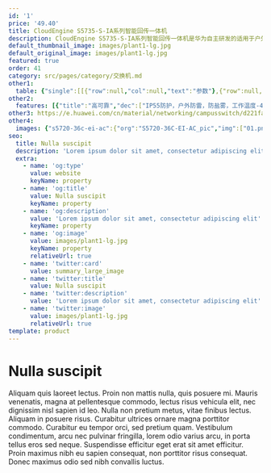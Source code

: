 ```yaml
---
id: '1'
price: '49.40'
title: CloudEngine S5735-S-IA系列智能回传一体机
description: CloudEngine S5735-S-IA系列智能回传一体机是华为自主研发的适用于户外场景的一体机，集成宽温交换机、防雷器、多路电源输出、熔纤盒、防护外壳等多个模块为一体，支持工业级工作温度范围和专业的室外防雷，具备IP55等级防护和防盐雾能力，适应条件恶劣的室外环境，可实现室外接入点一站式交付。
default_thumbnail_image: images/plant1-lg.jpg
default_original_image: images/plant1-lg.jpg
featured: true
order: 41
category: src/pages/category/交换机.md
other1: 
  table: {"single":[[{"row":null,"col":null,"text":"参数"},{"row":null,"col":null,"text":"CloudEngine S5735-S4T2X-IA150G1"},{"row":null,"col":null,"text":"CloudEngine S5735-S8P2X-IA200G1"},{"row":null,"col":null,"text":"CloudEngine S5735-S8P2X-IA200H1"}],[{"row":null,"col":null,"text":"包转发率"},{"row":null,"col":null,"text":"35.7Mpps"},{"row":null,"col":null,"text":"41.7Mpps"},{"row":null,"col":null,"text":"41.7Mpps"}],[{"row":null,"col":null,"text":"交换容量"},{"row":null,"col":null,"text":"168Gbps"},{"row":null,"col":null,"text":"168Gbps"},{"row":null,"col":null,"text":"168Gbps"}],[{"row":null,"col":null,"text":"端口类型"},{"row":null,"col":null,"text":"4个10/100/1000Base-T以太网端口，2个10 Gig SFP+"},{"row":null,"col":null,"text":"8个10/100/1000Base-T以太网端口，2个10 Gig SFP+"},{"row":null,"col":null,"text":"8个10/100/1000Base-T以太网端口，2个10 Gig SFP+"}],[{"row":null,"col":null,"text":"供电类型"},{"row":null,"col":null,"text":"市电"},{"row":null,"col":null,"text":"市电"},{"row":null,"col":null,"text":"太阳能/市电/锂电"}],[{"row":null,"col":null,"text":"PoE"},{"row":null,"col":null,"text":"/"},{"row":null,"col":null,"text":"8 PoE+ ports"},{"row":null,"col":null,"text":"8 PoE+ ports"}],[{"row":null,"col":null,"text":"工作温度"},{"row":null,"col":null,"text":"-40°C至+75°C"},{"row":null,"col":null,"text":"-40°C至+75°C"},{"row":null,"col":null,"text":"-40°C至+55°C（使用电池做备电）"}],[{"row":null,"col":null,"text":"防雷"},{"row":null,"col":null,"text":"内置防雷"},{"row":null,"col":null,"text":"内置防雷"},{"row":null,"col":null,"text":"内置防雷"}],[{"row":null,"col":null,"text":"防护等级"},{"row":null,"col":null,"text":"IP55"},{"row":null,"col":null,"text":"IP55"},{"row":null,"col":null,"text":"IP55"}],[{"row":null,"col":null,"text":"散热"},{"row":null,"col":null,"text":"无风扇，自然散热"},{"row":null,"col":null,"text":"无风扇，自然散热"},{"row":null,"col":null,"text":"无风扇，自然散热"}]]}
other2:
  features: [{"title":"高可靠","dec":["IP55防护，户外防雷，防盐雾，工作温度-40°C~+75°C，适应户外极端工作环境。\n太阳能+锂电+市电智能控制，切换0中断。"]},{"title":"高安全","dec":["开箱告警联动球机抓拍功能，防范站点非法破坏。支持输入输出空开，进行过载及短路保护。"]},{"title":"易部署","dec":["集成宽温交换机、防雷器、多路电源输出，熔纤盒，防护外壳等多个模块为一体，无须组装，快速部署户外视频监控站点。"]},{"title":"易运维","dec":["支持摄像头离线诊断、eMDI视频质量定界等多种视频监控专用特性，一键故障定位，简化运维。"]}]
other3: https://e.huawei.com/cn/material/networking/campusswitch/d221fa82295a463e90e5199cdec62830
other4:
  images: {"s5720-36c-ei-ac":{"org":"S5720-36C-EI-AC_pic","img":["01.png","02.png","03.png","04.png","07.png","08.png"]}}
seo:
  title: Nulla suscipit
  description: 'Lorem ipsum dolor sit amet, consectetur adipiscing elit'
  extra:
    - name: 'og:type'
      value: website
      keyName: property
    - name: 'og:title'
      value: Nulla suscipit
      keyName: property
    - name: 'og:description'
      value: 'Lorem ipsum dolor sit amet, consectetur adipiscing elit'
      keyName: property
    - name: 'og:image'
      value: images/plant1-lg.jpg
      keyName: property
      relativeUrl: true
    - name: 'twitter:card'
      value: summary_large_image
    - name: 'twitter:title'
      value: Nulla suscipit
    - name: 'twitter:description'
      value: 'Lorem ipsum dolor sit amet, consectetur adipiscing elit'
    - name: 'twitter:image'
      value: images/plant1-lg.jpg
      relativeUrl: true
template: product
---
```


# Nulla suscipit

Aliquam quis laoreet lectus. Proin non mattis nulla, quis posuere mi. Mauris venenatis, magna at pellentesque commodo, lectus risus vehicula elit, nec dignissim nisl sapien id leo. Nulla non pretium metus, vitae finibus lectus. Aliquam in posuere risus. Curabitur ultrices ornare magna porttitor commodo. Curabitur eu tempor orci, sed pretium quam. Vestibulum condimentum, arcu nec pulvinar fringilla, lorem odio varius arcu, in porta tellus eros sed neque. Suspendisse efficitur eget erat sit amet efficitur. Proin maximus nibh eu sapien consequat, non porttitor risus consequat. Donec maximus odio sed nibh convallis luctus.